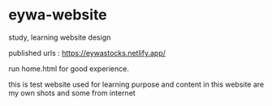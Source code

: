 # eywa-website
study, learning website design

published urls : https://eywastocks.netlify.app/

run home.html for good experience.

this is test website used for learning purpose and
content in this website are my own shots and some from internet
